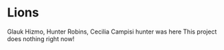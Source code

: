# Lions
Glauk Hizmo, Hunter Robins, Cecilia Campisi
hunter was here
This project does nothing right now!

